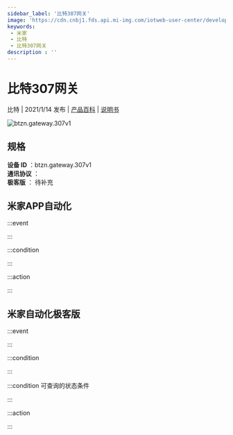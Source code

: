 ```yaml
---
sidebar_label: '比特307网关'
image: 'https://cdn.cnbj1.fds.api.mi-img.com/iotweb-user-center/developer_1679048995435zwshMNmY.png?GalaxyAccessKeyId=AKVGLQWBOVIRQ3XLEW&Expires=9223372036854775807&Signature=7pTOVFdV5DzdWSuIF4bpHzV1txs='
keywords: 
 - 米家
 - 比特
 - 比特307网关
description : ''
---
```

# 比特307网关

比特 | 2021/1/14 发布 | [产品百科](https://home.mi.com/webapp/content/baike/product/index.html?model=btzn.gateway.307v1/) | [说明书](https://home.mi.com/views/introduction.html?model=btzn.gateway.307v1&region=cn)

![btzn.gateway.307v1](https://cdn.cnbj1.fds.api.mi-img.com/iotweb-user-center/developer_1679048995435zwshMNmY.png?GalaxyAccessKeyId=AKVGLQWBOVIRQ3XLEW&Expires=9223372036854775807&Signature=7pTOVFdV5DzdWSuIF4bpHzV1txs=)

## 规格  
> 
**设备 ID** ：btzn.gateway.307v1  
**通讯协议** ：  
**极客版**  ： 待补充 


## 米家APP自动化  

:::event  

:::

:::condition  

:::

:::action   

:::

## 米家自动化极客版  

:::event  

:::

:::condition  

:::

:::condition 可查询的状态条件  

:::

:::action  

:::

        
